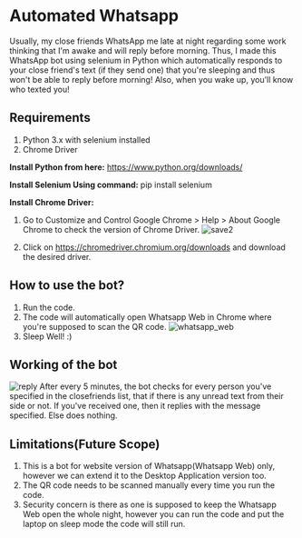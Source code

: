 # Automated Whatsapp

Usually, my close friends WhatsApp me late at night regarding some work thinking that I'm awake and will reply before morning. 
Thus, I made this WhatsApp bot using selenium in Python which automatically responds to your close friend's text (if they send one) that you're sleeping and thus won't be able to reply before morning!
Also, when you wake up, you'll know who texted you!

## Requirements
1. Python 3.x with selenium installed
2. Chrome Driver

**Install Python from here:** https://www.python.org/downloads/

**Install Selenium Using command:** pip install selenium

**Install Chrome Driver:**
1. Go to Customize and Control Google Chrome > Help > About Google Chrome to check the version of Chrome Driver.
![save2](https://user-images.githubusercontent.com/45245975/93358162-c7261f00-f85e-11ea-8ac2-038c65b2c4bf.PNG)

2. Click on https://chromedriver.chromium.org/downloads and download the desired driver.

## How to use the bot?

1. Run the code.
2. The code will automatically open Whatsapp Web in Chrome where you're supposed to scan the QR code.
![whatsapp_web](https://user-images.githubusercontent.com/45245975/91994399-30346f80-ed54-11ea-91a2-098d851ac10d.PNG)
3. Sleep Well! :)

## Working of the bot

![reply](https://user-images.githubusercontent.com/45245975/91994219-fd8a7700-ed53-11ea-9666-c8c348adbb91.PNG)
After every 5 minutes, the bot checks for every person you've specified in the closefriends list, that if there is any unread text from their side or not. 
If you've received one, then it replies with the message specified.
Else does nothing.

## Limitations(Future Scope)
1. This is a bot for website version of Whatsapp(Whatsapp Web) only, however we can extend it to the Desktop Application version too.
2. The QR code needs to be scanned manually every time you run the code.
3. Security concern is there as one is supposed to keep the Whatsapp Web open the whole night, however you can run the code and put the laptop on sleep mode the code will still run.
